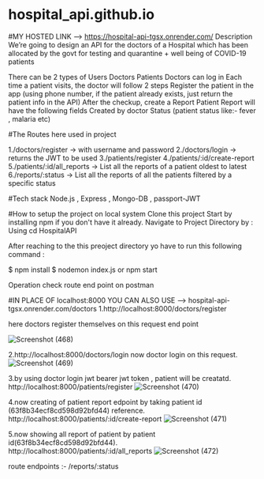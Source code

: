 # hospital_api.github.io
#MY HOSTED LINK -->  https://hospital-api-tgsx.onrender.com/
Description
We’re going to design an API for the doctors of a Hospital which has been allocated by the govt for testing and quarantine + well being of COVID-19 patients

There can be 2 types of Users
Doctors
Patients
Doctors can log in
Each time a patient visits, the doctor will follow 2 steps
Register the patient in the app (using phone number, if the patient already exists, just return the patient info in the API)
After the checkup, create a Report
Patient Report will have the following fields
Created by doctor
Status (patient status like:- fever , malaria etc)


#The Routes here used in project

1./doctors/register → with username and password
2./doctors/login → returns the JWT to be used
3./patients/register
4./patients/:id/create-report
5./patients/:id/all_reports → List all the reports of a patient oldest to latest
6./reports/:status → List all the reports of all the patients filtered by a specific status

#Tech stack
Node.js , Express , Mongo-DB , passport-JWT

#How to setup the project on local system
Clone this project
Start by installing npm if you don't have it already.
Navigate to Project Directory by : Using
cd HospitalAPI

After reaching to the this preoject directory yo have to run this following command :

$ npm install
$ nodemon index.js or npm start

Operation check route end point on postman

#IN PLACE OF localhost:8000  YOU CAN ALSO USE -->  hospital-api-tgsx.onrender.com/doctors
1.http://localhost:8000/doctors/register


here doctors register themselves on this request end point

![Screenshot (468)](https://user-images.githubusercontent.com/31533479/232399964-eda6b8ee-475b-4fab-93b7-275f278dee8f.png)



2.http://localhost:8000/doctors/login
now doctor login on this request.
![Screenshot (469)](https://user-images.githubusercontent.com/31533479/232400113-e65057f5-2d17-4ab3-9116-ca70ef18e4b3.png)


3.by using doctor login jwt bearer jwt token , patient will be creatatd.
http://localhost:8000/patients/register
![Screenshot (470)](https://user-images.githubusercontent.com/31533479/232400171-bee7162b-e95e-424a-96a4-258a07eba62d.png)


4.now creating of patient report edpoint by taking patient id (63f8b34ecf8cd598d92bfd44) reference.
http://localhost:8000/patients/:id/create-report
![Screenshot (471)](https://user-images.githubusercontent.com/31533479/232400274-452fc8d4-1715-4f40-96b3-ccc373faca91.png)


5.now showing all report of patient by patient id(63f8b34ecf8cd598d92bfd44).
http://localhost:8000/patients/:id/all_reports
![Screenshot (472)](https://user-images.githubusercontent.com/31533479/232400331-d51e72d7-3f32-4eea-a7ce-64a8c0537f73.png)


route endpoints :- /reports/:status

